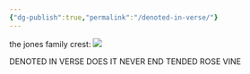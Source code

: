 ```yaml
---
{"dg-publish":true,"permalink":"/denoted-in-verse/"}
---
```


the jones family crest:
![](https://i.imgur.com/Yh14MAg.png)

DENOTED IN VERSE
DOES IT NEVER END
TENDED ROSE VINE
